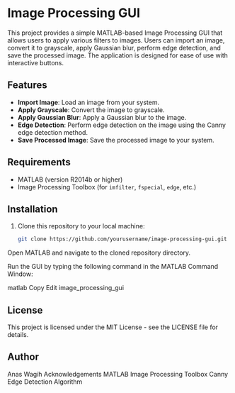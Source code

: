 # Image Processing GUI

This project provides a simple MATLAB-based Image Processing GUI that allows users to apply various filters to images. Users can import an image, convert it to grayscale, apply Gaussian blur, perform edge detection, and save the processed image. The application is designed for ease of use with interactive buttons.

## Features

- **Import Image**: Load an image from your system.
- **Apply Grayscale**: Convert the image to grayscale.
- **Apply Gaussian Blur**: Apply a Gaussian blur to the image.
- **Edge Detection**: Perform edge detection on the image using the Canny edge detection method.
- **Save Processed Image**: Save the processed image to your system.

## Requirements

- MATLAB (version R2014b or higher)
- Image Processing Toolbox (for `imfilter`, `fspecial`, `edge`, etc.)

## Installation

1. Clone this repository to your local machine:

   ```bash
   git clone https://github.com/yourusername/image-processing-gui.git
Open MATLAB and navigate to the cloned repository directory.

Run the GUI by typing the following command in the MATLAB Command Window:

matlab
Copy
Edit
image_processing_gui



## License
This project is licensed under the MIT License - see the LICENSE file for details.

## Author
Anas Wagih
Acknowledgements
MATLAB Image Processing Toolbox
Canny Edge Detection Algorithm
